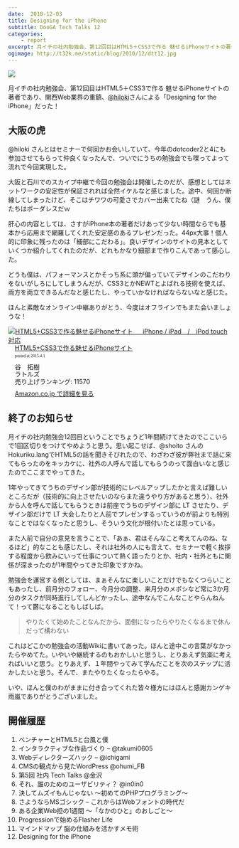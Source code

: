 ```yaml
---
date:  2010-12-03
title: Designing for the iPhone
subtitle: DooGA Tech Talks 12
categories: 
    - report
excerpt: 月イチの社内勉強会、第12回目はHTML5＋CSS3で作る 魅せるiPhoneサイトの著者であり、関西Web業界の重鎮、@hiloki さんによる「Designing for the iPhone」だった！
ogimage: http://t32k.me/static/blog/2010/12/dtt12.jpg
---
```


![](http://t32k.me/static/blog/2010/12/dtt12.jpg)

月イチの社内勉強会、第12回目はHTML5＋CSS3で作る 魅せるiPhoneサイトの著者であり、関西Web業界の重鎮、[@hiloki](https://twitter.com/hiloki)さんによる「Designing for the iPhone」だった！

## 大阪の虎

@hiloki さんとはセミナーで何回かお会いしていて、今年のdotcoder2と4にも参加させてもらって仲良くなったんで、ついでにうちの勉強会でも喋ってよって流れで今回実現した。

大阪と石川でのスカイプ中継で今回の勉強会は開催したのだが、感想としてはネットワークの安定性が保証されれば全然イケルなと感じました。途中、何回か断線してしまったけど、そこはチワワの可愛さでカバー出来てたね（謎　うん、僕たちはボーダレスだｗ

肝心の内容としては、さすがiPhone本の著者だけあって少ない時間ならでも基本から応用まで網羅してくれた安定感のあるプレゼンだった。44px大事！個人的に印象に残ったのは「細部にこだわる」。良いデザインのサイトの見本としていくつか紹介してくれたのだが、どれもかなり細部まで作りこんであって感心した。

どうも僕は、パフォーマンスとかそっち系に頭が偏っていてデザインのこだわりをないがしろにしてしまうんだが、CSS3とかNEWTとよばれる技術を使えば、両方を両立できるんだなと感じたし、やっていかなければならないなと感じた。

ほんと素敵なオンライン中継ありがとう、今度はオフラインでもまた会いましょうな！

<div class="azlink-box"><div class="azlink-image" style="float:left"><a href="http://www.amazon.co.jp/exec/obidos/ASIN/B00C2ICGPU/warikiru-22/" name="azlinklink" target="_blank"><img src="http://ecx.images-amazon.com/images/I/51UN5EPk3oL._SL160_.jpg" alt="HTML5+CSS3で作る魅せるiPhoneサイト 　 iPhone / iPad　/　iPod touch対応" style="border:none" /></a></div><div class="azlink-info" style="float:left;margin-left:15px;line-height:120%"><div class="azlink-name" style="margin-bottom:10px;line-height:120%"><a href="http://www.amazon.co.jp/exec/obidos/ASIN/B00C2ICGPU/warikiru-22/" name="azlinklink" target="_blank">HTML5+CSS3で作る魅せるiPhoneサイト</a><div class="azlink-powered-date" style="font-size:7pt;margin-top:5px;font-family:verdana;line-height:120%">posted at 2015.4.1</div></div><div class="azlink-detail">谷　拓樹<br />ラトルズ<br />売り上げランキング: 11570<br /></div><div class="azlink-review" style="margin-top:10px;margin-bottom:10px"></div><div class="azlink-link" style="margin-top:5px"><a href="http://www.amazon.co.jp/exec/obidos/ASIN/B00C2ICGPU/warikiru-22/" target="_blank">Amazon.co.jp で詳細を見る</a></div></div><div class="azlink-footer" style="clear:left"></div></div>

## 終了のお知らせ

月イチの社内勉強会12回目ということでちょうど1年間続けてきたのでここいらで1回区切りをつけてやめようと思う。思い起こせば、@shoito さんのHokuriku.langでHTML5の話を聞きそびれたので、わざわざ彼が弊社まで話に来てもらったのをキッカケに、社外の人呼んで話してもらうのって面白いなと感じたのでここまでやってきた。

1年やってきてうちのデザイン部が技術的にレベルアップしたかと言えば難しいところだが（技術的に向上させたいのならまた違うやり方があると思う）、社外から人を呼んで話してもらうときは前座でうちのデザイン部に LT させたり、デザイン部だけで LT 大会したりと人前でプレゼンするっていうのが前よりも特別なことではなくなったと思うし、そういう文化が根付いたとは思っている。

また人前で自分の意見を言うことで、「あぁ、君はそんなこと考えてんのね、なるほど」的なことも感じたし、それは社外の人にも言えて、セミナーで軽く挨拶する程度から飲みにいって仕事について熱く語ったりとか、社内・社外ともに関係が深まったのが1年間やってきた印象ですかね。

勉強会を運営する側としては、まぁそんなに楽しいことだけでもなくつらいこともあったし、前月分のフォロー、今月分の調整、来月分のメボシなど常に3か月分のタスクが同時進行してしんどかったし、途中なんでこんなことやらんねんて！って欝になることもしばしば。

> やりたくて始めたことなんだから、面倒になったらやりたくなるまで休んだって構わない

これはどこかの勉強会の活動Wikiに書いてあった。ほんと途中この言葉がなかったらやめてた。いやいや継続するのもおかしいと思うし、とりあえず気楽に考えればいいと思う。とりあえず、１年間やってみて学んだことを次のステップに活かしたいと思う。そんで、またやりたくなったらやる。

いや、ほんと僕のわがままに付き合ってくれた皆々様方にはほんと感謝カンゲキ雨嵐でありがとうございました。

## 開催履歴

1. ベンチャーとHTML5と台風と僕
2. インタラクティブな作品づくり – @takumi0605
3. Webディレクターズハック – @ichigami
4. CMSの観点から見たWordPress @ohumi_FB
5. 第5回 社内 Tech Talks @金沢
6. それ、誰のためのユーザビリティ？ @in0in0
7. 決してムズイもんじゃない 〜初めてのPHPプログラミング〜
8. さようならMSゴシック – これからはWebフォントの時代だ
9. ある企業Web担の1週間 〜「なかのひと」のおしごと〜
10. Progressionで始めるFlasher Life
11. マインドマップ 脳の仕組みを活かすメモ術
12. Designing for the iPhone
